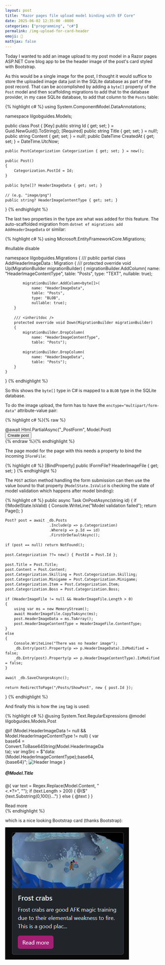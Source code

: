 ```yaml
---
layout: post
title: "Razor pages file upload model binding with EF Core"
date: 2025-06-02 12:35:00 -0800
categories: ["programming", "c#"]
permalink: /img-upload-for-card-header
emoji: 🖤
mathjax: false
---
```


Today I wanted to add an image upload to my post model in a Razor pages ASP.NET Core blog app to be the header image of the post's card styled with Bootstrap.

As this would be a single image for the post, I thought it would suffice to store the uploaded image data just in the SQLite database as part of the post record. That can be accomplished by adding a `byte[]` property of the `Post` model and then scaffolding migrations to add that to the database provider, in my case SQLite database, to add that column to the `Posts` table:

{% highlight c# %}
using System.ComponentModel.DataAnnotations;

namespace lilgobguides.Models;

public class Post
{
    [Key]
    public string Id { get; set; } = Guid.NewGuid().ToString();
    [Required]
    public string Title { get; set; } = null!;
    public string Content { get; set; } = null!;
    public DateTime CreatedAt { get; set; } = DateTime.UtcNow;

    public PostCategorization Categorization { get; set; } = new();

    public Post()
    {
        Categorization.PostId = Id;
    }

    public byte[]? HeaderImageData { get; set; }

    // (e.g. "image/png")
    public string? HeaderImageContentType { get; set; }
}
{% endhighlight %}

The last two properties in the type are what was added for this feature. The auto-scaffolded migration from `dotnet ef migrations add AddHeaderImageData` or similar:

{% highlight c# %}
using Microsoft.EntityFrameworkCore.Migrations;

#nullable disable

namespace lilgobguides.Migrations
{
    /// <inheritdoc />
    public partial class AddHeaderImageData : Migration
    {
        /// <inheritdoc />
        protected override void Up(MigrationBuilder migrationBuilder)
        {
            migrationBuilder.AddColumn<string>(
                name: "HeaderImageContentType",
                table: "Posts",
                type: "TEXT",
                nullable: true);

            migrationBuilder.AddColumn<byte[]>(
                name: "HeaderImageData",
                table: "Posts",
                type: "BLOB",
                nullable: true);
        }

        /// <inheritdoc />
        protected override void Down(MigrationBuilder migrationBuilder)
        {
            migrationBuilder.DropColumn(
                name: "HeaderImageContentType",
                table: "Posts");

            migrationBuilder.DropColumn(
                name: "HeaderImageData",
                table: "Posts");
        }
    }
}
{% endhighlight %}

So this shows the `byte[]` type in C# is mapped to a `BLOB` type in the SQLite database.

To do the image upload, the form has to have the `enctype="multipart/form-data"` attribute-value pair:

{% highlight c# %}{% raw %}
<form method="post" enctype="multipart/form-data">
    @await Html.PartialAsync("_PostForm", Model.Post)
    <div class="mt-4">
      <button type="submit" class="btn btn-primary">Create post</button>
    </div>
    
  </form>
{% endraw %}{% endhighlight %}

The page model for the page with this needs a property to bind the incoming `IFormFile`:

{% highlight c# %}
[BindProperty]
public IFormFile? HeaderImageFile { get; set; }
{% endhighlight %}

The `POST` action method handling the form submission can then use the value bound to that property (`ModelState.IsValid` is checking the state of model validation which happens after model binding):

{% highlight c# %}
public async Task<IActionResult> OnPostAsync(string id)
{
    if (!ModelState.IsValid)
    {
        Console.WriteLine("Model validation failed");
        return Page();
    }

    Post? post = await _db.Posts
                        .Include(p => p.Categorization)
                        .Where(p => p.Id == id)
                        .FirstOrDefaultAsync();

    if (post == null) return NotFound();

    post.Categorization ??= new() { PostId = Post.Id };

    post.Title = Post.Title;
    post.Content = Post.Content;
    post.Categorization.Skilling = Post.Categorization.Skilling;
    post.Categorization.Minigame = Post.Categorization.Minigame;
    post.Categorization.Item = Post.Categorization.Item;
    post.Categorization.Boss = Post.Categorization.Boss;

    if (HeaderImageFile != null && HeaderImageFile.Length > 0)
    {
        using var ms = new MemoryStream();
        await HeaderImageFile.CopyToAsync(ms);
        post.HeaderImageData = ms.ToArray();
        post.HeaderImageContentType = HeaderImageFile.ContentType;
    }
    else
    {
        Console.WriteLine("There was no header image");
        _db.Entry(post).Property(p => p.HeaderImageData).IsModified = false;
        _db.Entry(post).Property(p => p.HeaderImageContentType).IsModified = false;
    }

    await _db.SaveChangesAsync();

    return RedirectToPage("/Posts/ShowPost", new { post.Id });
}
{% endhighlight %}

And finally this is how the `img` tag is used:

{% highlight c# %}
@using System.Text.RegularExpressions
@model lilgobguides.Models.Post

<div class="card" style="width:20rem" asp-page="/Posts/ShowPost" asp-route-id="@Model.Id">
    @if (Model.HeaderImageData != null && Model.HeaderImageContentType != null)
    {
        var base64 = Convert.ToBase64String(Model.HeaderImageData);
        var imgSrc = $"data:{Model.HeaderImageContentType};base64,{base64}";
        <img src="@imgSrc" class="card-img-top" alt="Header Image" />
    }
    <div class="card-body">
        <h5 class="card-title">@Model.Title</h5>
        <p class="card-text">
            @{
                var text = Regex.Replace(Model.Content, "<.*?>", "");
                if (text.Length > 200) {
                    @($"{text.Substring(0,100)}...")
                } else {
                    @text
                }
            }
        </p>
        <a asp-page="/Posts/ShowPost" asp-route-id="@Model.Id" class="btn btn-primary">
            Read more
        </a>
    </div>
</div>
{% endhighlight %}

which is a nice looking Bootstrap card (thanks Bootstrap):

![Bootstrap card with an image h](assets/bootstrap-card.png)